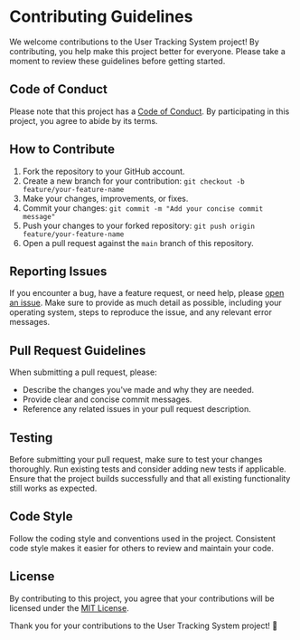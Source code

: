 # Contributing Guidelines

We welcome contributions to the User Tracking System project! By contributing, you help make this project better for everyone. Please take a moment to review these guidelines before getting started.

## Code of Conduct

Please note that this project has a [Code of Conduct](CODE_OF_CONDUCT.md). By participating in this project, you agree to abide by its terms.

## How to Contribute

1. Fork the repository to your GitHub account.
2. Create a new branch for your contribution: `git checkout -b feature/your-feature-name`
3. Make your changes, improvements, or fixes.
4. Commit your changes: `git commit -m "Add your concise commit message"`
5. Push your changes to your forked repository: `git push origin feature/your-feature-name`
6. Open a pull request against the `main` branch of this repository.

## Reporting Issues

If you encounter a bug, have a feature request, or need help, please [open an issue](https://github.com/your-username/user-tracking-system/issues). Make sure to provide as much detail as possible, including your operating system, steps to reproduce the issue, and any relevant error messages.

## Pull Request Guidelines

When submitting a pull request, please:

- Describe the changes you've made and why they are needed.
- Provide clear and concise commit messages.
- Reference any related issues in your pull request description.

## Testing

Before submitting your pull request, make sure to test your changes thoroughly. Run existing tests and consider adding new tests if applicable. Ensure that the project builds successfully and that all existing functionality still works as expected.

## Code Style

Follow the coding style and conventions used in the project. Consistent code style makes it easier for others to review and maintain your code.

## License

By contributing to this project, you agree that your contributions will be licensed under the [MIT License](LICENSE).

Thank you for your contributions to the User Tracking System project! 🙌
